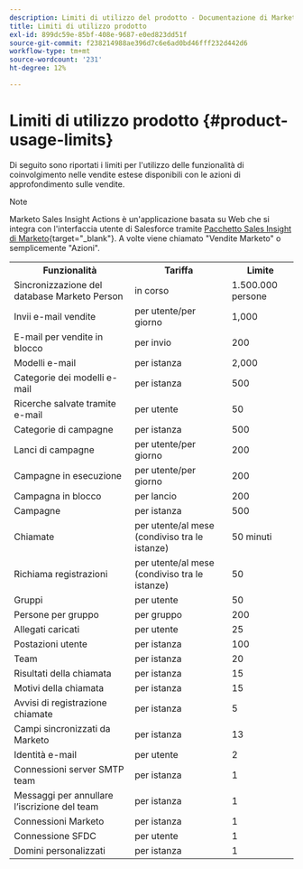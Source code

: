 ```yaml
---
description: Limiti di utilizzo del prodotto - Documentazione di Marketo - Documentazione del prodotto
title: Limiti di utilizzo prodotto
exl-id: 899dc59e-85bf-408e-9687-e0ed823dd51f
source-git-commit: f238214988ae396d7c6e6ad0bd46fff232d442d6
workflow-type: tm+mt
source-wordcount: '231'
ht-degree: 12%

---
```


# Limiti di utilizzo prodotto {#product-usage-limits}

Di seguito sono riportati i limiti per l&#39;utilizzo delle funzionalità di coinvolgimento nelle vendite estese disponibili con le azioni di approfondimento sulle vendite.

>[!NOTE]
>
>Marketo Sales Insight Actions è un&#39;applicazione basata su Web che si integra con l&#39;interfaccia utente di Salesforce tramite [Pacchetto Sales Insight di Marketo](/help/marketo/product-docs/marketo-sales-insight/msi-for-salesforce/installation/install-marketo-sales-insight-package-in-salesforce-appexchange.md){target="_blank"}. A volte viene chiamato &quot;Vendite Marketo&quot; o semplicemente &quot;Azioni&quot;.

<table>
  <th>Funzionalità</th>
  <th>Tariffa</th>
  <th>Limite</th>
 <tr>
  <td>Sincronizzazione del database Marketo Person</td>
  <td>in corso</td>
  <td>1.500.000 persone</td>
 </tr>
 <tr>
  <td>Invii e-mail vendite</td>
  <td>per utente/per giorno</td>
  <td>1,000</td>
 </tr>
 <tr>
  <td>E-mail per vendite in blocco</td>
  <td>per invio</td>
  <td>200</td>
 </tr>
 <tr>
  <td>Modelli e-mail</td>
  <td>per istanza</td>
  <td>2,000</td>
 </tr>
 <tr>
  <td>Categorie dei modelli e-mail</td>
  <td>per istanza</td>
  <td>500</td>
 </tr>
 <tr>
  <td>Ricerche salvate tramite e-mail</td>
  <td>per utente</td>
  <td>50</td>
 </tr>
 <tr>
  <td>Categorie di campagne</td>
  <td>per istanza</td>
  <td>500</td>
 </tr>
 <tr>
  <td>Lanci di campagne</td>
  <td>per utente/per giorno</td>
  <td>200</td>
 </tr>
 <tr>
  <td>Campagne in esecuzione</td>
  <td>per utente/per giorno</td>
  <td>200</td>
 </tr>
 <tr>
  <td>Campagna in blocco</td>
  <td>per lancio</td>
  <td>200</td>
 </tr>
 <tr>
  <td>Campagne</td>
  <td>per istanza</td>
  <td>500</td>
 </tr>
  <td>Chiamate</td>
  <td>per utente/al mese (condiviso tra le istanze)</td>
  <td>50 minuti</td>
 </tr>
 <tr>
  <td>Richiama registrazioni</td>
  <td>per utente/al mese (condiviso tra le istanze)</td>
  <td>50</td>
 </tr>
 <tr>
  <td>Gruppi</td>
  <td>per utente</td>
  <td>50</td>
 </tr>
 <tr>
  <td>Persone per gruppo</td>
  <td>per gruppo</td>
  <td>200</td>
 </tr>
 <tr>
  <td>Allegati caricati</td>
  <td>per utente</td>
  <td>25</td>
 </tr>
 <tr>
  <td>Postazioni utente</td>
  <td>per istanza</td>
  <td>100</td>
 </tr>
 <tr>
  <td>Team</td>
  <td>per istanza</td>
  <td>20</td>
 </tr>
 <tr>
  <td>Risultati della chiamata</td>
  <td>per istanza</td>
  <td>15</td>
 </tr>
 <tr>
  <td>Motivi della chiamata</td>
  <td>per istanza</td>
  <td>15</td>
 </tr>
 <tr>
  <td>Avvisi di registrazione chiamate</td>
  <td>per istanza</td>
  <td>5</td>
 </tr>
 <tr>
  <td>Campi sincronizzati da Marketo</td>
  <td>per istanza</td>
  <td>13</td>
 </tr>
  <td>Identità e-mail</td>
  <td>per utente</td>
  <td>2</td>
 </tr>
 <tr>
  <td>Connessioni server SMTP team</td>
  <td>per istanza</td>
  <td>1</td>
 </tr>
 <tr>
  <td>Messaggi per annullare l’iscrizione del team</td>
  <td>per istanza</td>
  <td>1</td>
 </tr>
 <tr>
  <td>Connessioni Marketo</td>
  <td>per istanza</td>
  <td>1</td>
 </tr>
 <tr>
  <td>Connessione SFDC</td>
  <td>per utente</td>
  <td>1</td>
 </tr>
 <tr>
  <td>Domini personalizzati</td>
  <td>per istanza</td>
  <td>1</td>
 </tr>
</table>
